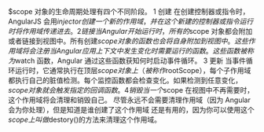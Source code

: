 \$scope 对象的生命周期处理有四个不同阶段。
1 创建
在创建控制器或指令时，AngularJS 会用$injector创建一个新的作用域，并在这个新建的控
制器或指令运行时将作用域传递进去。
2 链接
当Angular开始运行时，所有的$scope 对象都会附加或者链接到视图中。所有创建$scope对
象的函数也会将自身附加到视图中。这些作用域将会注册当Angular应用上下文中发生变化时需
要运行的函数。
这些函数被称为$watch 函数，Angular 通过这些函数获知何时启动事件循环。
3 更新
当事件循环运行时，它通常执行在顶层$scope对象上（被称作$rootScope），每个子作用域
都执行自己的脏值检测。每个监控函数都会检查变化。如果检测到任意变化，$scope对象就会触
发指定的回调函数。
4 销毁
当一个$scope 在视图中不再需要时，这个作用域将会清理和销毁自己。
尽管永远不会需要清理作用域（因为 Angular 会为你处理），但是知道是谁创建了这个作用域
还是有用的，因为你可以使用这个$scope上叫做$destory()的方法来清理这个作用域。
